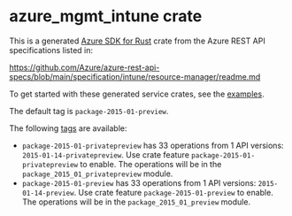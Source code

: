 # azure_mgmt_intune crate

This is a generated [Azure SDK for Rust](https://github.com/Azure/azure-sdk-for-rust) crate from the Azure REST API specifications listed in:

https://github.com/Azure/azure-rest-api-specs/blob/main/specification/intune/resource-manager/readme.md

To get started with these generated service crates, see the [examples](https://github.com/Azure/azure-sdk-for-rust/blob/main/services/README.md#examples).

The default tag is `package-2015-01-preview`.

The following [tags](https://github.com/Azure/azure-sdk-for-rust/blob/main/services/tags.md) are available:

- `package-2015-01-privatepreview` has 33 operations from 1 API versions: `2015-01-14-privatepreview`. Use crate feature `package-2015-01-privatepreview` to enable. The operations will be in the `package_2015_01_privatepreview` module.
- `package-2015-01-preview` has 33 operations from 1 API versions: `2015-01-14-preview`. Use crate feature `package-2015-01-preview` to enable. The operations will be in the `package_2015_01_preview` module.